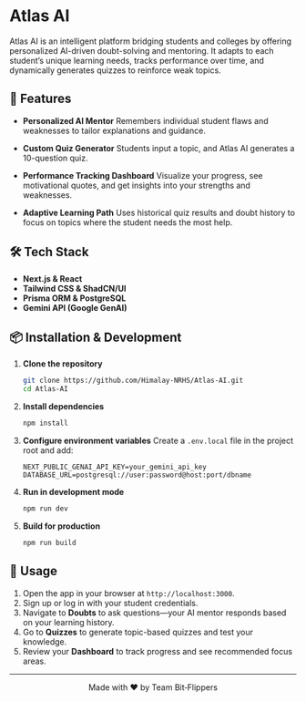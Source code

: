 # Atlas AI


Atlas AI is an intelligent platform bridging students and colleges by offering personalized AI-driven doubt-solving and mentoring. It adapts to each student’s unique learning needs, tracks performance over time, and dynamically generates quizzes to reinforce weak topics.

## 🚀 Features

* **Personalized AI Mentor**
  Remembers individual student flaws and weaknesses to tailor explanations and guidance.

* **Custom Quiz Generator**
  Students input a topic, and Atlas AI generates a 10-question quiz.

* **Performance Tracking Dashboard**
  Visualize your progress, see motivational quotes, and get insights into your strengths and weaknesses.

* **Adaptive Learning Path**
  Uses historical quiz results and doubt history to focus on topics where the student needs the most help.

## 🛠️ Tech Stack

* **Next.js & React**
* **Tailwind CSS & ShadCN/UI**
* **Prisma ORM & PostgreSQL**
* **Gemini API (Google GenAI)**

## 📦 Installation & Development

1. **Clone the repository**

   ```bash
   git clone https://github.com/Himalay-NRHS/Atlas-AI.git
   cd Atlas-AI
   ```

2. **Install dependencies**

   ```bash
   npm install
   ```

3. **Configure environment variables**
   Create a `.env.local` file in the project root and add:

   ```env
   NEXT_PUBLIC_GENAI_API_KEY=your_gemini_api_key
   DATABASE_URL=postgresql://user:password@host:port/dbname
   ```

4. **Run in development mode**

   ```bash
   npm run dev
   ```

5. **Build for production**

   ```bash
   npm run build
   ```

## 🎯 Usage

1. Open the app in your browser at `http://localhost:3000`.
2. Sign up or log in with your student credentials.
3. Navigate to **Doubts** to ask questions—your AI mentor responds based on your learning history.
4. Go to **Quizzes** to generate topic-based quizzes and test your knowledge.
5. Review your **Dashboard** to track progress and see recommended focus areas.

---

<div align="center">
  Made with ❤️ by Team Bit‑Flippers
</div>
